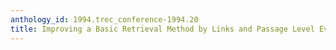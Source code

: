 ```yaml
---
anthology_id: 1994.trec_conference-1994.20
title: Improving a Basic Retrieval Method by Links and Passage Level Evidence
---
```

